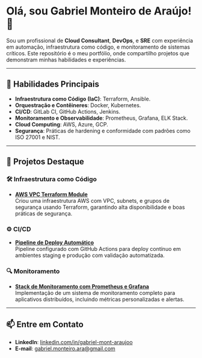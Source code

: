 # Olá, sou Gabriel Monteiro de Araújo! 🚀

Sou um profissional de **Cloud Consultant**, **DevOps**, e **SRE** com experiência em automação, infraestrutura como código, e monitoramento de sistemas críticos. Este repositório é o meu portfólio, onde compartilho projetos que demonstram minhas habilidades e experiências.

---

## 🌟 Habilidades Principais
- **Infraestrutura como Código (IaC)**: Terraform, Ansible.
- **Orquestração e Contêineres**: Docker, Kubernetes.
- **CI/CD**: GitLab CI, GitHub Actions, Jenkins.
- **Monitoramento e Observabilidade**: Prometheus, Grafana, ELK Stack.
- **Cloud Computing**: AWS, Azure, GCP.
- **Segurança**: Práticas de hardening e conformidade com padrões como ISO 27001 e NIST.

---

## 📂 Projetos Destaque

### 🛠️ Infraestrutura como Código
- **[AWS VPC Terraform Module](#)**  
  Criou uma infraestrutura AWS com VPC, subnets, e grupos de segurança usando Terraform, garantindo alta disponibilidade e boas práticas de segurança.

### ⚙️ CI/CD
- **[Pipeline de Deploy Automático](#)**  
  Pipeline configurado com GitHub Actions para deploy contínuo em ambientes staging e produção com validação automatizada.

### 🔍 Monitoramento
- **[Stack de Monitoramento com Prometheus e Grafana](#)**  
  Implementação de um sistema de monitoramento completo para aplicativos distribuídos, incluindo métricas personalizadas e alertas.

---

## 📫 Entre em Contato
- **LinkedIn**: [linkedin.com/in/gabriel-mont-araujoo](https://www.linkedin.com/in/gabriel-mont-araujoo/)
- **E-mail**: [gabriel.monteiro.ara@gmail.com](mailto:gabriel.monteiro.ara@gmail.com)
